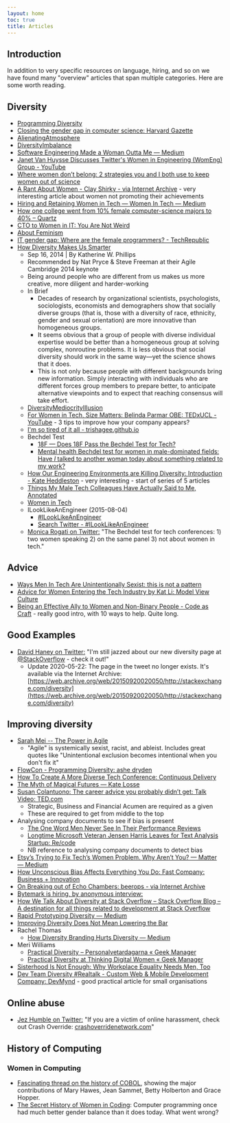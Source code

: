 ```yaml
---
layout: home
toc: true
title: Articles
---
```


## Introduction

In addition to very specific resources on language, hiring, and so on we have found many "overview" articles that span multiple categories. Here are some worth reading.

## Diversity

* [Programming Diversity](http://www.softdevtube.com/2014/02/11/programming-diversity/)
* [Closing the gender gap in computer science:  Harvard Gazette](http://news.harvard.edu/gazette/story/2014/02/closing-the-gender-gap-in-computer-science/)
* [AlienatingAtmosphere](http://martinfowler.com/bliki/AlienatingAtmosphere.html)
* [DiversityImbalance](http://martinfowler.com/bliki/DiversityImbalance.html)
* [Software Engineering Made a Woman Outta Me — Medium](https://medium.com/p/e60c10d3ed1f)
* [Janet Van Huysse Discusses Twitter's Women in Engineering (WomEng) Group - YouTube](http://m.youtube.com/watch?v=iPo0KLQ4Ihg&list=PL8k-xHP7bhnKHc5qJeH5YCdfqgJFiYT2N&index=6)
* [Where women don’t belong: 2 strategies you and I both use to keep women out of science](http://curt-rice.com/2014/03/18/where-women-dont-belong-2-strategies-you-and-i-both-use-to-keep-women-out-of-science/)
* [A Rant About Women - Clay Shirky - via Internet Archive](https://web.archive.org/web/20190925074806/http://www.shirky.com/weblog/2010/01/a-rant-about-women/) - very interesting article about women not promoting their achievements
* [Hiring and Retaining Women in Tech — Women In Tech — Medium](https://medium.com/women-in-tech/1bdd0ea910)
* [How one college went from 10% female computer-science majors to 40% – Quartz](http://qz.com/192071/how-one-college-went-from-10-female-computer-science-majors-to-40/)
* [CTO to Women in IT: You Are Not Weird](https://women2.com/2014/03/26/cto-women-weird/)
* [About Feminism](http://aboutfeminism.me/)
* [IT gender gap: Where are the female programmers? - TechRepublic](http://www.techrepublic.com/blog/software-engineer/it-gender-gap-where-are-the-female-programmers/)
* [How Diversity Makes Us Smarter ](http://www.scientificamerican.com/article/how-diversity-makes-us-smarter/)
	* Sep 16, 2014 | By Katherine W. Phillips
	* Recommended by Nat Pryce & Steve Freeman at their Agile Cambridge 2014 keynote
	* Being around people who are different from us makes us more creative, more diligent and harder-working
	* In Brief
		* Decades of research by organizational scientists, psychologists, sociologists, economists and demographers show that socially diverse groups (that is, those with a diversity of race, ethnicity, gender and sexual orientation) are more innovative than homogeneous groups.
    	* It seems obvious that a group of people with diverse individual expertise would be better than a homogeneous group at solving complex, nonroutine problems. It is less obvious that social diversity should work in the same way—yet the science shows that it does.
    	* This is not only because people with different backgrounds bring new information. Simply interacting with individuals who are different forces group members to prepare better, to anticipate alternative viewpoints and to expect that reaching consensus will take effort.
  * [DiversityMediocrityIllusion](http://martinfowler.com/bliki/DiversityMediocrityIllusion.html)
  * [For Women in Tech, Size Matters:  Belinda Parmar OBE:  TEDxUCL - YouTube](http://m.youtube.com/watch?v=-AOsjPjh0po&feature=youtu.be) - 3 tips to improve how your company appears?
  * [I'm so tired of it all - trishagee.github.io](http://trishagee.github.io/post/i_am_so_tired_of_it_all/)
  * Bechdel Test
	  * [18F — Does 18F Pass the Bechdel Test for Tech?](https://18f.gsa.gov/2015/03/17/does-18f-pass-the-bechdel-test-for-tech/)
	  * [Mental health Bechdel test for women in male-dominated fields: Have *I* talked to another woman today about something related to my work?](https://mobile.twitter.com/amyngyn/status/785532779106754560)
  * [How Our Engineering Environments are Killing Diversity: Introduction - Kate Heddleston](https://www.kateheddleston.com/blog/how-our-engineering-environments-are-killing-diversity-introduction) - very interesting - start of series of 5 articles
  * [Things My Male Tech Colleagues Have Actually Said to Me, Annotated](http://the-toast.net/2015/04/01/things-male-tech-colleagues-have-actually-said-annotated/#qASYHUAoLQ2GQd9b.01)
  * [Women in Tech](https://www.innoq.com/blog/st/2014/08/women-in-tech/)
  * ILookLikeAnEngineer (2015-08-04)
	  * [#ILookLikeAnEngineer](http://ilooklikeanengineer.net/)
	  * [Search Twitter - #ILookLikeAnEngineer](https://mobile.twitter.com/search?q=%23ILookLikeAnEngineer)
  * [Monica Rogati on Twitter:](https://twitter.com/mrogati/status/665962306694615040) "The Bechdel test for tech conferences: 1) two women speaking 2) on the same panel 3) not about women in tech."

## Advice

* [Ways Men In Tech Are Unintentionally Sexist:  this is not a pattern](http://notapattern.net/2014/10/14/ways-men-in-tech-are-unintentionally-sexist/)
* [Advice for Women Entering the Tech Industry by Kat Li:  Model View Culture](https://modelviewculture.com/pieces/advice-for-women-entering-the-tech-industry)
* [Being an Effective Ally to Women and Non-Binary People - Code as Craft](https://codeascraft.com/2016/10/19/being-an-effective-ally-to-women-and-non-binary-people/) - really good intro, with 10 ways to help. Quite long.

## Good Examples

* [David Haney on Twitter:](https://twitter.com/haneycodes/status/644572026502385664) "I'm still jazzed about our new diversity page at [@StackOverflow](https://twitter.com/StackOverflow) - check it out!"
    * Update 2020-05-22: The page in the tweet no longer exists. It's available via the Internet Archive: [https://web.archive.org/web/20150920020050/http://stackexchange.com/diversity](https://web.archive.org/web/20150920020050/http://stackexchange.com/diversity)

## Improving diversity

* [Sarah Mei -- The Power in Agile](https://youtu.be/YL-6RCTywbc)
  * "Agile" is systemically sexist, racist, and ableist. Includes great quotes like "Unintentional exclusion becomes intentional when you don't fix it"
* [FlowCon - Programming Diversity:  ashe dryden](http://www.ashedryden.com/flowcon-programming-diversity)
* [How To Create A More Diverse Tech Conference:  Continuous Delivery](http://continuousdelivery.com/2013/09/how-we-got-40-female-speakers-at-flowcon/)
* [The Myth of Magical Futures — Kate Losse](http://www.katelosse.tv/latest/2014/9/12/magical-futures)
* [Susan Colantuono: The career advice you probably didn’t get:  Talk Video:  TED.com](https://www.ted.com/talks/susan_colantuono_the_career_advice_you_probably_didn_t_get)
	* Strategic, Business and Financial Acumen are required as a given
	* These are required to get from middle to the top
* Analysing company documents to see if bias is present
	* [The One Word Men Never See In Their Performance Reviews](http://www.fastcompany.com/3034895/strong-female-lead/the-one-word-men-never-see-in-their-performance-reviews)
	* [Longtime Microsoft Veteran Jensen Harris Leaves for Text Analysis Startup:  Re/code](http://recode.net/2014/10/03/longtime-microsoft-veteran-jensen-harris-leaves-for-text-analysis-startup/)
	* NB reference to analysing company documents to detect bias
* [Etsy’s Trying to Fix Tech’s Women Problem. Why Aren’t You? — Matter — Medium](https://medium.com/matter/this-is-the-last-thing-youll-ever-need-to-read-about-sexism-in-tech-56b9a3a77af0)
* [How Unconscious Bias Affects Everything You Do:  Fast Company:  Business + Innovation](http://www.fastcompany.com/3037359/strong-female-lead/how-unconscious-bias-affects-everything-you-do)
* [On Breaking out of Echo Chambers:  beerops - via Internet Archive](https://web.archive.org/web/20160204010047/http://beero.ps/2015/03/03/on-breaking-out-of-echo-chambers/)
* [Bytemark is hiring, by anonymous interview: ](https://blog.bytemark.co.uk/2015/05/20/bytemark-is-hiring-by-anonymous-interview)
* [How We Talk About Diversity at Stack Overflow – Stack Overflow Blog – A destination for all things related to development at Stack Overflow](http://blog.stackoverflow.com/2015/11/How-We-Talk-About-Diversity-at-Stack-Overflow/)
* [Rapid Prototyping Diversity — Medium](https://medium.com/@yvonnehutchinson/rapid-prototyping-diversity-73369b308b29#.eksjwvk7z)
* [Improving Diversity Does Not Mean Lowering the Bar](https://kateheddleston.com/blog/improving-diversity-does-not-mean-lowering-the-bar)
* Rachel Thomas
	* [How Diversity Branding Hurts Diversity — Medium](https://medium.com/@racheltho/how-diversity-branding-hurts-diversity-fb29dd705481#.9x0uqpjwx)
* Meri Williams
	* [Practical Diversity – Personalvetardagarna « Geek Manager](http://blog.geekmanager.co.uk/2016/04/06/practical-diversity-personalvetardagarna/)
	* [Practical Diversity at Thinking Digital Women « Geek Manager](http://blog.geekmanager.co.uk/2016/11/02/practical-diversity-at-thinking-digital-women/)
* [Sisterhood Is Not Enough: Why Workplace Equality Needs Men, Too](http://mobile.nytimes.com/2016/08/14/jobs/sisterhood-is-not-enough-why-workplace-equality-needs-men-too.html)
* [Dev Team Diversity #Realtalk - Custom Web & Mobile Development Company:  DevMynd](https://www.devmynd.com/blog/2015-08-09-dev-team-diversity-realtalk/) - good practical article for small organisations

## Online abuse

* [Jez Humble on Twitter:](https://twitter.com/jezhumble/status/584603746534981633) "If you are a victim of online harassment, check out Crash Override: [crashoverridenetwork.com](http://www.crashoverridenetwork.com)"

## History of Computing

### Women in Computing

* [Fascinating thread on the history of COBOL](https://threadreaderapp.com/thread/1259313973318451200.html), showing the major contributions of Mary Hawes, Jean Sammet, Betty Holberton and Grace Hopper.
* [The Secret History of Women in Coding](https://www.nytimes.com/2019/02/13/magazine/women-coding-computer-programming.html): Computer programming once had much better gender balance than it does today. What went wrong?

